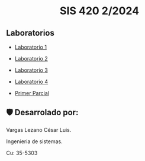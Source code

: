 <h1 align="center" id="title">SIS 420 2/2024</h1>

<h2>Laboratorios</h2>

* [Laboratorio 1](Laboratorios/Laboratorio%201)

* [Laboratorio 2](Laboratorios/Laboratorio%202)

* [Laboratorio 3](https://drive.google.com/drive/folders/1uOuuMMgS2LTlQFlV3bja155PeO5UMLlH?usp=drive_link)

* [Laboratorio 4](https://drive.google.com/drive/folders/14t-cq5E7ukILnZ7GfnEq-Npjli3_iW0z?usp=sharing)

* [Primer Parcial](Parciales/primer%20parcial)


<h2>🛡️ Desarrolado por:</h2>

Vargas Lezano César Luis.

Ingenieria de sistemas.

Cu: 35-5303
